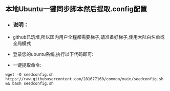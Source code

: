 ## 本地Ubuntu一键同步脚本然后提取.config配置

- ### 说明：
- github已筑墙,所以国内用户全程都需要梯子,请准备好梯子,使用大陆白名单或全局模式

- 登录您的ubuntu系统,执行以下代码即可:

- 一键提取命令:
```
wget -O seedconfig.sh https://raw.githubusercontent.com/281677160/common/main/seedconfig.sh && bash seedconfig.sh
```
